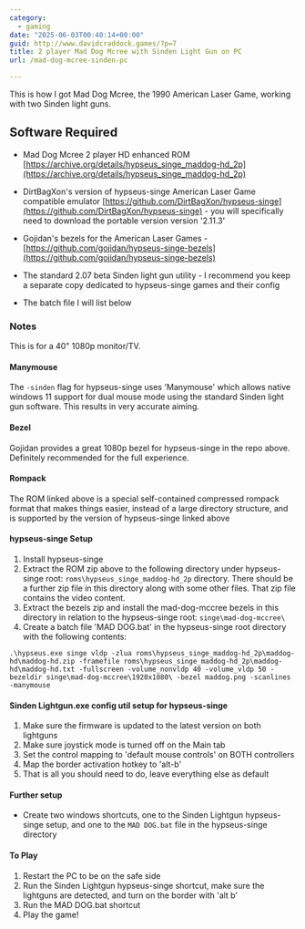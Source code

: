 ```yaml
---
category:
  - gaming
date: "2025-06-03T00:40:14+00:00"
guid: http://www.davidcraddock.games/?p=7
title: 2 player Mad Dog Mcree with Sinden Light Gun on PC
url: /mad-dog-mcree-sinden-pc

---
```


This is how I got Mad Dog Mcree, the 1990 American Laser Game, working with two Sinden light guns.

## Software Required

* Mad Dog Mcree 2 player HD enhanced ROM [https://archive.org/details/hypseus_singe_maddog-hd_2p](https://archive.org/details/hypseus_singe_maddog-hd_2p)

* DirtBagXon's version of hypseus-singe American Laser Game compatible emulator [https://github.com/DirtBagXon/hypseus-singe](https://github.com/DirtBagXon/hypseus-singe) - you will specifically need to download the portable version version '2.11.3'

* Gojidan's bezels for the American Laser Games - [https://github.com/gojidan/hypseus-singe-bezels](https://github.com/gojidan/hypseus-singe-bezels)

* The standard 2.07 beta Sinden light gun utility - I recommend you keep a separate copy dedicated to hypseus-singe games and their config

* The batch file I will list below

### Notes

This is for a 40" 1080p monitor/TV.

#### Manymouse

The `-sinden` flag for hypseus-singe uses 'Manymouse' which allows native windows 11 support for dual mouse mode using the standard Sinden light gun software. This results in very accurate aiming.

#### Bezel

Gojidan provides a great 1080p bezel for hypseus-singe in the repo above. Definitely recommended for the full experience.

#### Rompack

The ROM linked above is a special self-contained compressed rompack format that makes things easier, instead of a large directory structure, and is supported by the version of hypseus-singe linked above

#### hypseus-singe Setup

1. Install hypseus-singe
2. Extract the ROM zip above to the following directory under hypseus-singe root:
```roms\hypseus_singe_maddog-hd_2p```
directory. There should be a further zip file in this directory along with some other files. That zip file contains the video content.
3. Extract the bezels zip and install the mad-dog-mccree bezels in this directory in relation to the hypseus-singe root:
```singe\mad-dog-mccree\```
4. Create a batch file 'MAD DOG.bat' in the hypseus-singe root directory with the following contents:

```
.\hypseus.exe singe vldp -zlua roms\hypseus_singe_maddog-hd_2p\maddog-hd\maddog-hd.zip -framefile roms\hypseus_singe_maddog-hd_2p\maddog-hd\maddog-hd.txt -fullscreen -volume_nonvldp 40 -volume_vldp 50 -bezeldir singe\mad-dog-mccree\1920x1080\ -bezel maddog.png -scanlines -manymouse
```

#### Sinden Lightgun.exe config util setup for hypseus-singe

1. Make sure the firmware is updated to the latest version on both lightguns
2. Make sure joystick mode is turned off on the Main tab
3. Set the control mapping to 'default mouse controls' on BOTH controllers
4. Map the border activation hotkey to 'alt-b'
5. That is all you should need to do, leave everything else as default

#### Further setup

* Create two windows shortcuts, one to the Sinden Lightgun hypseus-singe setup, and one to the ```MAD DOG.bat``` file in the hypseus-singe directory


#### To Play

1. Restart the PC to be on the safe side
2. Run the Sinden Lightgun hypseus-singe shortcut, make sure the lightguns are detected, and turn on the border with 'alt b'
3. Run the MAD DOG.bat shortcut
4. Play the game!


